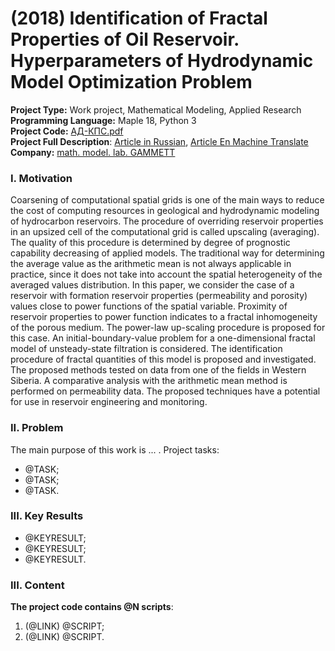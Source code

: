 # (2018) Identification of Fractal Properties of Oil Reservoir. Hyperparameters of Hydrodynamic Model Optimization Problem
**Project Type:** Work project, Mathematical Modeling, Applied Research   
**Programming Language:** Maple 18, Python 3  
**Project Сode:** [АД-КПС.pdf](https://github.com/ResearchMachine/work-project-fractal-property-identification/blob/main/%D0%90%D0%94-%D0%9A%D0%9F%D0%A1.pdf)  
**Project Full Description**: [Article in Russian](https://github.com/ResearchMachine/work-project-fractal-property-identification/blob/main/2.pdf), [Article En Machine Translate](https://github.com/ResearchMachine/work-project-fractal-property-identification/blob/main/2%20en.pdf)  
**Company:** [math. model. lab. GAMMETT](http://gammett.ugatu.su/)




### I. Motivation
Coarsening of computational spatial grids is one of the main ways to reduce the cost of computing resources in geological and hydrodynamic modeling of hydrocarbon reservoirs. The procedure of overriding reservoir properties in an upsized cell of the computational grid is called upscaling (averaging). The quality of this procedure is determined by degree of prognostic capability decreasing of applied models. The traditional way for determining the average value as the arithmetic mean is not always applicable in practice, since it does not take into account the spatial heterogeneity of the averaged values distribution. In this paper, we consider the case of a reservoir with formation reservoir properties (permeability and porosity) values close to power functions of the spatial variable. Proximity of reservoir properties to power function indicates to a fractal inhomogeneity of the porous medium. The power-law up-scaling procedure is proposed for this case. An initial-boundary-value problem for a one-dimensional fractal model of unsteady-state filtration is considered. The identification procedure of fractal quantities of this model is proposed and investigated. The proposed methods tested on data from one of the fields in Western Siberia. A comparative analysis with the arithmetic mean method is performed on permeability data. The proposed techniques have a potential for use in reservoir engineering and monitoring.


### II. Problem
The main purpose of this work is ... .
Project tasks:
* @TASK;  
* @TASK;  
* @TASK.

### III. Key Results 
* @KEYRESULT;  
* @KEYRESULT;  
* @KEYRESULT.

### III. Content


**The project code contains @N scripts**:
1. (@LINK) @SCRIPT;  
2. (@LINK) @SCRIPT.
